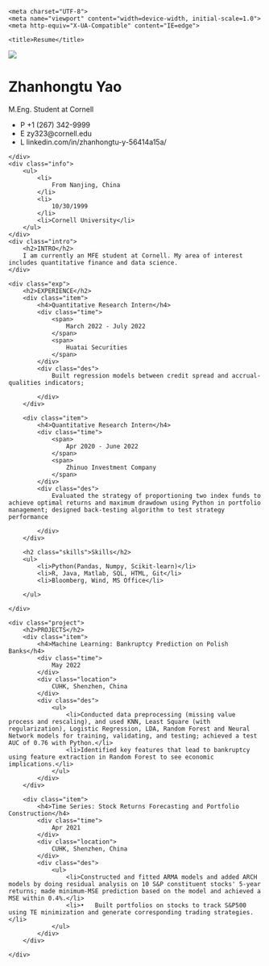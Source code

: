 <!DOCTYPE html>
<head>
    <link rel="stylesheet" type="text/css" href="{{https://zhanhongtuyao.github.io}}/style.css">

    <meta charset="UTF-8">
    <meta name="viewport" content="width=device-width, initial-scale=1.0">
    <meta http-equiv="X-UA-Compatible" content="IE=edge">
    
    <title>Resume</title>
</head>

<html lang="en">

<body>
  <div class="container">
    <div class="avatar">
        <img src="https://zhanhongtuyao.github.io/prof_pic.jpg">    
    </div>
    <div class="name">
        <h1>Zhanhongtu Yao</h1>
        <div class="specialize">
            M.Eng. Student at Cornell
        </div>
        <ul class="contact">
            <li>
               <span>P</span> +1 (267) 342-9999
            </li>
            <li>
                <span>E</span> zy323@cornell.edu
            </li>
            <li>
                <span>L</span> linkedin.com/in/zhanhongtu-y-56414a15a/
            </li>
        </ul>

    </div>
    <div class="info">
        <ul>
            <li>
                From Nanjing, China
            </li>
            <li>
                10/30/1999
            </li>
            <li>Cornell University</li>
        </ul>
    </div>
    <div class="intro">
        <h2>INTRO</h2>
        I am currently an MFE student at Cornell. My area of interest includes quantitative finance and data science.
    </div>

    <div class="exp">
        <h2>EXPERIENCE</h2>
        <div class="item">
            <h4>Quantitative Research Intern</h4>
            <div class="time">
                <span>
                    March 2022 - July 2022
                </span>
                <span>
                    Huatai Securities
                </span>
            </div>
            <div class="des">
                Built regression models between credit spread and accrual-qualities indicators;
                
            </div>
        </div>

        <div class="item">
            <h4>Quantitative Research Intern</h4>
            <div class="time">
                <span>
                    Apr 2020 - June 2022
                </span>
                <span>
                    Zhinuo Investment Company
                </span>
            </div>
            <div class="des">
                Evaluated the strategy of proportioning two index funds to achieve optimal returns and maximum drawdown using Python in portfolio management; designed back-testing algorithm to test strategy performance
                
            </div>
        </div>

        <h2 class="skills">Skills</h2>
        <ul>
            <li>Python(Pandas, Numpy, Scikit-learn)</li>
            <li>R, Java, Matlab, SQL, HTML, Git</li>
            <li>Bloomberg, Wind, MS Office</li>

        </ul>

    </div>

    <div class="project">
        <h2>PROJECTS</h2>
        <div class="item">
            <h4>Machine Learning: Bankruptcy Prediction on Polish Banks</h4>
            <div class="time">
                May 2022
            </div>
            <div class="location">
                CUHK, Shenzhen, China
            </div>
            <div class="des">
                <ul>
                    <li>Conducted data preprocessing (missing value process and rescaling), and used KNN, Least Square (with regularization), Logistic Regression, LDA, Random Forest and Neural Network models for training, validating, and testing; achieved a test AUC of 0.76 with Python.</li>
                    <li>Identified key features that lead to bankruptcy using feature extraction in Random Forest to see economic implications.</li>
                </ul>
            </div>
        </div>

        <div class="item">
            <h4>Time Series: Stock Returns Forecasting and Portfolio Construction</h4>
            <div class="time">
                Apr 2021
            </div>
            <div class="location">
                CUHK, Shenzhen, China
            </div>
            <div class="des">
                <ul>
                    <li>Constructed and fitted ARMA models and added ARCH models by doing residual analysis on 10 S&P constituent stocks' 5-year returns; made minimum-MSE prediction based on the model and achieved a MSE within 0.4%.</li>
                    <li>•	Built portfolios on stocks to track S&P500 using TE minimization and generate corresponding trading strategies.</li>
                </ul>
            </div>
        </div>

    </div>

  </div>
</body>
</html>
